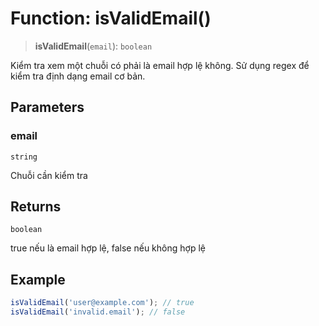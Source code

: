 # Function: isValidEmail()

> **isValidEmail**(`email`): `boolean`

Kiểm tra xem một chuỗi có phải là email hợp lệ không.
Sử dụng regex để kiểm tra định dạng email cơ bản.

## Parameters

### email

`string`

Chuỗi cần kiểm tra

## Returns

`boolean`

true nếu là email hợp lệ, false nếu không hợp lệ

## Example

```typescript
isValidEmail('user@example.com'); // true
isValidEmail('invalid.email'); // false
```
